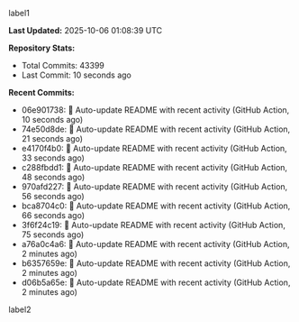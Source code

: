 
label1 
<!-- ACTIVITY_START -->
**Last Updated:** 2025-10-06 01:08:39 UTC

**Repository Stats:**
- Total Commits: 43399
- Last Commit: 10 seconds ago

**Recent Commits:**
- 06e901738: 🤖 Auto-update README with recent activity (GitHub Action, 10 seconds ago)
- 74e50d8de: 🤖 Auto-update README with recent activity (GitHub Action, 21 seconds ago)
- e4170f4b0: 🤖 Auto-update README with recent activity (GitHub Action, 33 seconds ago)
- c288fbdd1: 🤖 Auto-update README with recent activity (GitHub Action, 48 seconds ago)
- 970afd227: 🤖 Auto-update README with recent activity (GitHub Action, 56 seconds ago)
- bca8704c0: 🤖 Auto-update README with recent activity (GitHub Action, 66 seconds ago)
- 3f6f24c19: 🤖 Auto-update README with recent activity (GitHub Action, 75 seconds ago)
- a76a0c4a6: 🤖 Auto-update README with recent activity (GitHub Action, 2 minutes ago)
- b6357659e: 🤖 Auto-update README with recent activity (GitHub Action, 2 minutes ago)
- d06b5a65e: 🤖 Auto-update README with recent activity (GitHub Action, 2 minutes ago)
<!-- ACTIVITY_END -->

label2
